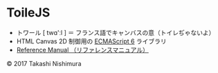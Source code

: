 # ToileJS

* トワール [ twɑ'ːl ] ＝ フランス語でキャンバスの意（トイレぢゃないよ）
* HTML Canvas 2D 制御用の [ECMAScript 6](https://github.com/TakashiNishimura/HelloWorld/blob/master/ECMAScript6/ECMAScript6_reference.md) ライブラリ
* [Reference Manual （リファレンスマニュアル）](https://github.com/TakashiNishimura/toile.js/blob/master/doc/reference.md)

© 2017 Takashi Nishimura
